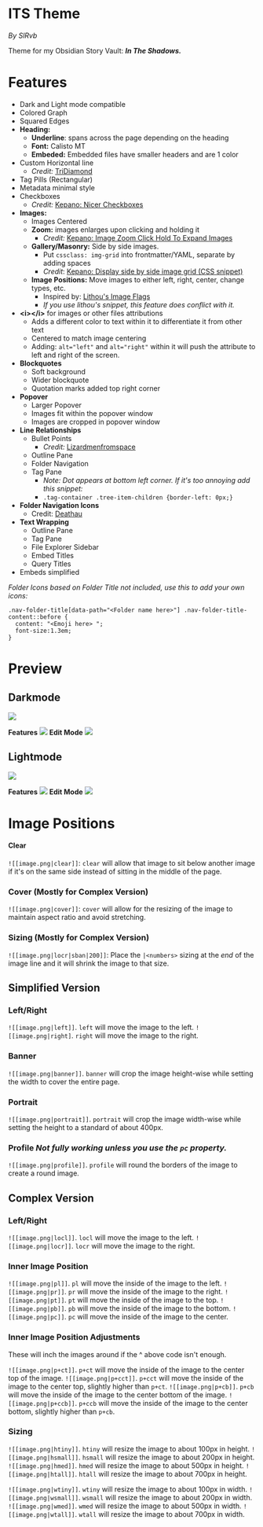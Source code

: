 # ITS Theme
*By SlRvb*

Theme for my Obsidian Story Vault: ***In The Shadows.***


# Features
- Dark and Light mode compatible
- Colored Graph
- Squared Edges
- **Heading:**
    - **Underline**: spans across the page depending on the heading
    - **Font:** Calisto MT
    - **Embeded:** Embedded files have smaller headers and are 1 color
- Custom Horizontal line
    - *Credit:* [TriDiamond](https://forum.obsidian.md/t/meta-post-common-css-hacks/1978/223)
- Tag Pills (Rectangular)
- Metadata minimal style
- Checkboxes
    - *Credit:* [Kepano: Nicer Checkboxes](https://forum.obsidian.md/t/nicer-checkboxes/2238)
- **Images:**
    - Images Centered
    - **Zoom:** images enlarges upon clicking and holding it 
        - *Credit:* [Kepano: Image Zoom Click Hold To Expand Images](https://forum.obsidian.md/t/image-zoom-click-hold-to-expand-images/5164)
    - **Gallery/Masonry:** Side by side images.
        - Put `cssclass: img-grid` into frontmatter/YAML, separate by adding spaces
        - *Credit*: [Kepano: Display side by side image grid (CSS snippet)](https://forum.obsidian.md/t/display-side-by-side-image-grid-css-snippet/9359)
    - **Image Positions:** Move images to either left, right, center, change types, etc.
        - Inspired by: [Lithou's Image Flags](https://github.com/Lithou/Sandbox/blob/main/.obsidian/snippets/pub-Image%20Flags.css)
        - *If you use lithou's snippet, this feature does conflict with it.*
- **\<i>\</i>** for images or other files attributions
    - Adds a different color to text within it to differentiate it from other text
    - Centered to match image centering
    - Adding: `alt="left"` and `alt="right"` within it will push the attribute to left and right of the screen.
- **Blockquotes**
    - Soft background
    - Wider blockquote
    - Quotation marks added top right corner
- **Popover**
    - Larger Popover
    - Images fit within the popover window
    - Images are cropped in popover window
- **Line Relationships**
    - Bullet Points
        - *Credit:* [Lizardmenfromspace](https://forum.obsidian.md/t/meta-post-common-css-hacks/1978/2)
    - Outline Pane
    - Folder Navigation
    - Tag Pane 
        - *Note: Dot appears at bottom left corner. If it's too annoying add this snippet:*
        - ```.tag-container .tree-item-children {border-left: 0px;}```
- **Folder Navigation Icons**
    - Credit: [Deathau](https://forum.obsidian.md/t/meta-post-common-css-hacks/1978/109)
- **Text Wrapping**
    - Outline Pane
    - Tag Pane
    - File Explorer Sidebar
    - Embed Titles
    - Query Titles
- Embeds simplified

*Folder Icons based on Folder Title not included, use this to add your own icons:*
```
.nav-folder-title[data-path="<Folder name here>"] .nav-folder-title-content::before {
  content: "<Emoji here> ";
  font-size:1.3em;
}
```

# Preview

## Darkmode

![](Darkmode.png)

**Features**
![](Darkmode-Features.png)
**Edit Mode**
![](Darkmode-Editing.png)

## Lightmode

![](Lightmode.png)

**Features**
![](Lightmode-Features.png)
**Edit Mode**
![](Lightmode-Editing.png)

# Image Positions
#### Clear
`![[image.png|clear]]`: `clear` will allow that image to sit below another image if it's on the same side instead of sitting in the middle of the page.

### Cover (Mostly for Complex Version)
`![[image.png|cover]]`: `cover` will allow for the resizing of the image to maintain aspect ratio and avoid stretching.

### Sizing (Mostly for Complex Version)
`![[image.png|locr|sban|200]]`: Place the `|<numbers>` sizing at the *end* of the image line and it will shrink the image to that size.


## Simplified Version
### Left/Right
`![[image.png|left]]`. `left` will move the image to the left.
`![[image.png|right]`. `right` will move the image to the right.


### Banner
`![[image.png|banner]]`. `banner` will crop the image height-wise while setting the width to cover the entire page.


### Portrait
`![[image.png|portrait]]`. `portrait` will crop the image width-wise while setting the height to a standard of about 400px.


### Profile *Not fully working unless you use the `pc` property.*
`![[image.png|profile]]`. `profile` will round the borders of the image to create a round image. 


## Complex Version
### Left/Right
`![[image.png|locl]]`. `locl` will move the image to the left.
`![[image.png|locr]]`. `locr` will move the image to the right.


### Inner Image Position
`![[image.png|pl]]`. `pl` will move the inside of the image to the left.
`![[image.png|pr]]`. `pr` will move the inside of the image to the right.
`![[image.png|pt]]`. `pt` will move the inside of the image to the top.
`![[image.png|pb]]`. `pb` will move the inside of the image to the bottom.
`![[image.png|pc]]`. `pc` will move the inside of the image to the center.


### Inner Image Position Adjustments
These will inch the images around if the ^ above code isn't enough.

`![[image.png|p+ct]]`. `p+ct` will move the inside of the image to the center top of the image.
`![[image.png|p+cct]]`. `p+cct` will move the inside of the image to the center top, slightly higher than `p+ct`.
`![[image.png|p+cb]]`. `p+cb` will move the inside of the image to the center bottom of the image.
`![[image.png|p+ccb]]`. `p+ccb` will move the inside of the image to the center bottom, slightly higher than `p+cb`.




### Sizing
`![[image.png|htiny]]`. `htiny` will resize the image to about 100px in height.
`![[image.png|hsmall]]`. `hsmall` will resize the image to about 200px in height.
`![[image.png|hmed]]`. `hmed` will resize the image to about 500px in height.
`![[image.png|htall]]`. `htall` will resize the image to about 700px in height.

`![[image.png|wtiny]]`. `wtiny` will resize the image to about 100px in width.
`![[image.png|wsmall]]`. `wsmall` will resize the image to about 200px in width.
`![[image.png|wmed]]`. `wmed` will resize the image to about 500px in width.
`![[image.png|wtall]]`. `wtall` will resize the image to about 700px in width.
